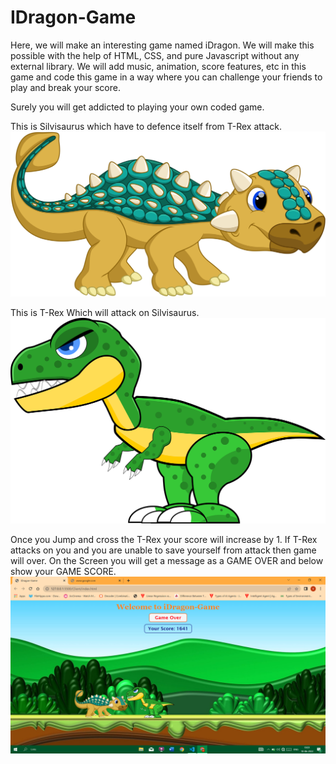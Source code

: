 # IDragon-Game

Here, we will make an interesting game named iDragon. We will make this possible with the help of HTML, CSS, and pure Javascript without any external library.  We will add music, animation, score features, etc in this game and code this game in a way where you can challenge your friends to play and break your score. 

Surely you will get addicted to playing your own coded game.

This is Silvisaurus which have to defence itself from T-Rex attack.
![hii](Images/Hero.png)

This is T-Rex Which will attack on Silvisaurus.
![hello](Images/killer.png)

Once you Jump and cross the T-Rex your score will increase by 1. If T-Rex attacks on you and you are unable to save yourself from attack then game will over. On the Screen you will get a message as a GAME OVER and below show your GAME SCORE.
![hello](Images/Result.png)
